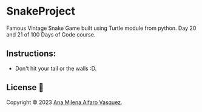 # SnakeProject
Famous Vintage Snake Game built using Turtle module from python.
Day 20 and 21 of 100 Days of Code course.

## Instructions:

- Don't hit your tail or the walls :D.

## License 📃

Copyright © 2023 [Ana Milena Alfaro Vasquez](https://github.com/anahmilena).<br />
